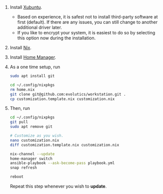 1. Install [Xubuntu](https://xubuntu.org).
   - Based on experience, it is safest not to install third-party software at
     first (default). If there are any issues, you can still change to another
     additional driver later.
   - If you like to encrypt your system, it is easiest to do so by selecting
     this option now during the installation.
1. Install [Nix](https://nixos.org).
1. Install [Home Manager](https://nix-community.github.io/home-manager/).
1. As a one time setup, run

   ```bash
   sudo apt install git

   cd ~/.config/nixpkgs
   rm home.nix
   git clone git@github.com:evolutics/workstation.git .
   cp customization.template.nix customization.nix
   ```

1. Then, run

   ```bash
   cd ~/.config/nixpkgs
   git pull
   sudo apt remove git

   # Customize as you wish.
   nano customization.nix
   diff customization.template.nix customization.nix

   nix-channel --update
   home-manager switch
   ansible-playbook --ask-become-pass playbook.yml
   snap refresh

   reboot
   ```

   Repeat this step whenever you wish to **update**.
